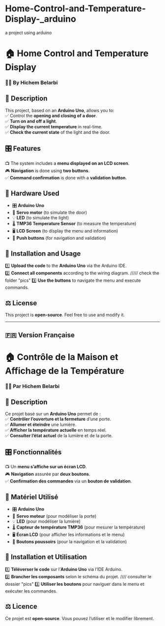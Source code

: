 # Home-Control-and-Temperature-Display-_arduino
a project using arduino 

# 🏠 **Home Control and Temperature Display**  

### 👨‍💻 **By Hichem Belarbi**  

## 📌 **Description**  
This project, based on an **Arduino Uno**, allows you to:  
✅ Control the **opening and closing of a door**.  
✅ **Turn on and off a light**.  
✅ **Display the current temperature** in real-time.  
✅ **Check the current state** of the light and the door.  

## 🎛️ **Features**  
📺 The system includes a **menu displayed on an LCD screen**.  
🎮 **Navigation** is done using **two buttons**.  
✅ **Command confirmation** is done with a **validation button**.  

## 🔧 **Hardware Used**  
- 🎛️ **Arduino Uno**  
- 🔄 **Servo motor** (to simulate the door)  
- 💡 **LED** (to simulate the light)  
- 🌡️ **TMP36 Temperature Sensor** (to measure the temperature)  
- 🖥️ **LCD Screen** (to display the menu and information)  
- 🔘 **Push buttons** (for navigation and validation)  

## 🚀 **Installation and Usage**  
1️⃣ **Upload the code** to the **Arduino Uno** via the Arduino IDE.  
2️⃣ **Connect all components** according to the wiring diagram.   ///// check the folder "pics" 
3️⃣ **Use the buttons** to navigate the menu and execute commands.  

## ⚖️ **License**  
This project is **open-source**. Feel free to use and modify it.  

---

## 🇫🇷 **Version Française**  

# 🏠 **Contrôle de la Maison et Affichage de la Température**  

### 👨‍💻 **Par Hichem Belarbi**  

## 📌 **Description**  
Ce projet basé sur un **Arduino Uno** permet de :  
✅ **Contrôler l’ouverture et la fermeture** d’une porte.  
✅ **Allumer et éteindre** une lumière.  
✅ **Afficher la température actuelle** en temps réel.  
✅ **Consulter l’état actuel** de la lumière et de la porte.  

## 🎛️ **Fonctionnalités**  
📺 Un **menu s’affiche sur un écran LCD**.  
🎮 **Navigation** assurée par **deux boutons**.  
✅ **Confirmation des commandes** via un **bouton de validation**.  

## 🔧 **Matériel Utilisé**  
- 🎛️ **Arduino Uno**  
- 🔄 **Servo moteur** (pour modéliser la porte)  
- 💡 **LED** (pour modéliser la lumière)  
- 🌡️ **Capteur de température TMP36** (pour mesurer la température)  
- 🖥️ **Écran LCD** (pour afficher les informations et le menu)  
- 🔘 **Boutons poussoirs** (pour la navigation et la validation)  

## 🚀 **Installation et Utilisation**  
1️⃣ **Téléverser le code** sur l’**Arduino Uno** via l’IDE Arduino.  
2️⃣ **Brancher les composants** selon le schéma du projet.       //// consulter le dossier "pics"
3️⃣ **Utiliser les boutons** pour naviguer dans le menu et exécuter les commandes.  

## ⚖️ **Licence**  
Ce projet est **open-source**. Vous pouvez l’utiliser et le modifier librement.  
